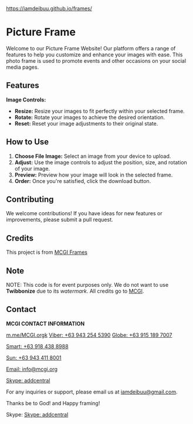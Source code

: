 https://iamdeibuu.github.io/frames/

# Picture Frame

Welcome to our Picture Frame Website! Our platform offers a range of features to help you customize and enhance your images with ease.
This photo frame is used to promote events and other occasions on your social media pages.


## Features

**Image Controls:**
 - **Resize:** Resize your images to fit perfectly within your selected frame.
 - **Rotate:** Rotate your images to achieve the desired orientation.
 - **Reset:** Reset your image adjustments to their original state.

## How to Use

1. **Choose File Image:** Select an image from your device to upload.
2. **Adjust:** Use the image controls to adjust the position, size, and rotation of your image.
4. **Preview:** Preview how your image will look in the selected frame.
5. **Order:** Once you're satisfied, click the download button.

## Contributing

We welcome contributions! If you have ideas for new features or improvements, please submit a pull request.

## Credits

This project is from <a href="https://mcgi.org/frames/">MCGI Frames</a>

## Note
NOTE: This code is for event purposes only. We do not want to use **Twibbonize** due to its _watermark_. All credits go to <a href="https://mcgi.org/">MCGI</a>.


## Contact

**MCGI CONTACT INFORMATION**

<div class="links">
<a href="m.me/MCGI.org">m.me/MCGI.orgk</a>
<a href="viber://chat?number=+639432545390">Viber: +63 943 254 5390</a>
<a href="tel:+639151897007">Globe: +63 915 189 7007</a></p>
<a href="tel:+639184388988">Smart: +63 918 438 8988</a></p>
<a href="tel:+639434118001">Sun: +63 943 411 8001</a></p>
<a href="mailto:info@mcgi.org">Email: info@mcgi.org</a></p>
<a href="skype:addcentral?chat">Skype: addcentral</a></p>

For any inquiries or support, please email us at [iamdeibuu@gmail.com](mailto:iamdeibuu@gmail.com).

Thanks be to God! and Happy framing!

<p>Skype: <a href="skype:addcentral?cha?chat">Skype: addcentral</a></p>

